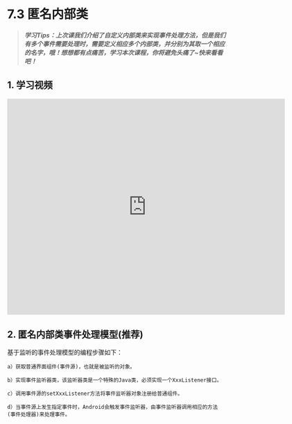 # 7.3 匿名内部类

>##### 学习Tips：上次课我们介绍了自定义内部类来实现事件处理方法，但是我们有多个事件需要处理时，需要定义相应多个内部类，并分别为其取一个相应的名字，哦！想想都有点痛苦，学习本次课程，你将避免头痛了~快来看看吧！

## 1. 学习视频

<iframe frameborder="0" width="640" height="498" src="https://v.qq.com/iframe/player.html?vid=o0199koay22&tiny=0&auto=0" allowfullscreen></iframe>

## 2. 匿名内部类事件处理模型(推荐)

基于监听的事件处理模型的编程步骤如下：

    a）获取普通界面组件(事件源)，也就是被监听的对象。

    b）实现事件监听器类，该监听器类是一个特殊的Java类，必须实现一个XxxListener接口。

    c）调用事件源的setXxxListener方法将事件监听器对象注册给普通组件。

    d）当事件源上发生指定事件时，Android会触发事件监听器，由事件监听器调用相应的方法(事件处理器)来处理事件。